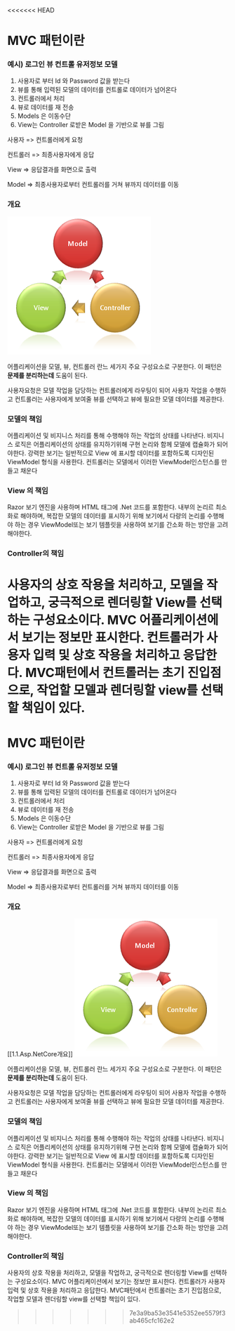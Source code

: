 <<<<<<< HEAD
# MVC 패턴이란

### 예시) 로그인 뷰 컨트롤 유저정보 모델

1. 사용자로 부터 Id 와 Password 값을 받는다
2. 뷰를 통해 입력된 모델의 데이터를 컨트롤로 데이터가 넘어온다
3. 컨트롤러에서 처리
4. 뷰로 데이터를 재 전송
5. Models 은 이동수단
6. View는 Controller 로받은 Model 을 기반으로 뷰를 그림

사용자 => 컨트롤러에게 요청

컨트롤러 => 최종사용자에게 응답

View => 응답결과를 화면으로 출력

Model => 최종사용자로부터 컨트롤러를 거쳐 뷰까지 데이터를 이동

### 개요

![1686278559688](image/1.2.MVC패턴/1686278559688.png)

어플리케이션을 모델, 뷰, 컨트롤러 란느 세가지 주요 구성요소로 구분한다. 이 패턴은 **문제를 분리하는데** 도움이 된다. 

사용자요청은 모델 작업을 담당하는 컨트롤러에게 라우팅이 되어 사용자 작업을 수행하고 컨트롤러는 사용자에게 보여줄 뷰를 선택하고 뷰에 필요한 모델 데이터를 제공한다.

### 모델의 책임

어플리케이션 및 비지니스 처리를 통해 수행해야 하는 작업의 상태를 나타낸다. 비지니스 로직은 어플리케이션의 상태를 유지하기위해 구현 논리와 함께 모델에 캡슐화가 되어야한다. 강력한 보기는 일반적으로 View 에 표시할 데이터를 포함하도록 디자인된 ViewModel 형식을 사용한다. 컨트롤러는 모델에서 이러한 ViewModel인스턴스를 만들고 채운다

### View 의 책임

Razor 보기 엔진을 사용하며 HTML 태그에 .Net 코드를 포함한다. 내부의 논리르 최소화로 해야하며, 복잡한 모델의 데이터를 표시하기 위해 보기에서 다량의 논리를 수행해야 하는 경우 ViewModel또는 보기 템플릿을 사용하여 보기를 간소화 하는 방안을 고려해야한다.

### Controller의 책임

사용자의 상호 작용을 처리하고, 모델을 작업하고, 궁극적으로 렌더링할 View를 선택하는 구성요소이다. MVC 어플리케이션에서 보기는 정보만 표시한다. 컨트롤러가 사용자 입력 및 상호 작용을 처리하고 응답한다. MVC패턴에서 컨트롤러는 초기 진입점으로, 작업할 모델과 렌더링할 view를 선택할 책임이 있다.
=======
# MVC 패턴이란

### 예시) 로그인 뷰 컨트롤 유저정보 모델

1. 사용자로 부터 Id 와 Password 값을 받는다
2. 뷰를 통해 입력된 모델의 데이터를 컨트롤로 데이터가 넘어온다
3. 컨트롤러에서 처리
4. 뷰로 데이터를 재 전송
5. Models 은 이동수단
6. View는 Controller 로받은 Model 을 기반으로 뷰를 그림

사용자 => 컨트롤러에게 요청

컨트롤러 => 최종사용자에게 응답

View => 응답결과를 화면으로 출력

Model => 최종사용자로부터 컨트롤러를 거쳐 뷰까지 데이터를 이동

### 개요
[[1.1.Asp.NetCore개요]]
![1686278559688](image/1.2.MVC패턴/1686278559688.png)

어플리케이션을 모델, 뷰, 컨트롤러 란느 세가지 주요 구성요소로 구분한다. 이 패턴은 **문제를 분리하는데** 도움이 된다. 

사용자요청은 모델 작업을 담당하는 컨트롤러에게 라우팅이 되어 사용자 작업을 수행하고 컨트롤러는 사용자에게 보여줄 뷰를 선택하고 뷰에 필요한 모델 데이터를 제공한다.

### 모델의 책임

어플리케이션 및 비지니스 처리를 통해 수행해야 하는 작업의 상태를 나타낸다. 비지니스 로직은 어플리케이션의 상태를 유지하기위해 구현 논리와 함께 모델에 캡슐화가 되어야한다. 강력한 보기는 일반적으로 View 에 표시할 데이터를 포함하도록 디자인된 ViewModel 형식을 사용한다. 컨트롤러는 모델에서 이러한 ViewModel인스턴스를 만들고 채운다

### View 의 책임

Razor 보기 엔진을 사용하며 HTML 태그에 .Net 코드를 포함한다. 내부의 논리르 최소화로 해야하며, 복잡한 모델의 데이터를 표시하기 위해 보기에서 다량의 논리를 수행해야 하는 경우 ViewModel또는 보기 템플릿을 사용하여 보기를 간소화 하는 방안을 고려해야한다.

### Controller의 책임

사용자의 상호 작용을 처리하고, 모델을 작업하고, 궁극적으로 렌더링할 View를 선택하는 구성요소이다. MVC 어플리케이션에서 보기는 정보만 표시한다. 컨트롤러가 사용자 입력 및 상호 작용을 처리하고 응답한다. MVC패턴에서 컨트롤러는 초기 진입점으로, 작업할 모델과 렌더링할 view를 선택할 책임이 있다.
>>>>>>> 7e3a9ba53e3541e5352ee5579f3ab465cfc162e2
